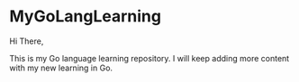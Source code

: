 # MyGoLangLearning

Hi There,

This is my Go language learning repository.
I will keep adding more content with my new learning in Go.
